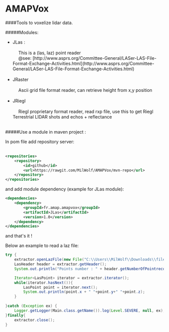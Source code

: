 # AMAPVox

####Tools to voxelize lidar data.

#####Modules:
<ul>

<li>JLas :</li><br>
   &emsp; This is a (las, laz) point reader<br>
   &emsp; @see: [http://www.asprs.org/Committee-General/LASer-LAS-File-Format-Exchange-Activities.html](http://www.asprs.org/Committee-General/LASer-LAS-File-Format-Exchange-Activities.html)<br><br>
  
<li>JRaster</li><br>
   &emsp; Ascii grid file format reader, can retrieve height from x,y position<br><br>

<li>JRiegl</li><br>
   &emsp; Riegl proprietary format reader, read rxp file, use this to get Riegl Terrestrial LIDAR shots and echos + reflectance <br><br>
</ul>
#####Use a module in maven project : <br>

In pom file add repository server:<br><br>

```xml
<repositories>
    <repository>
        <id>github</id>
        <url>https://rawgit.com/MilWolf/AMAPVox/mvn-repo</url>
    </repository>
</repositories>
```
and add module dependency (example for JLas module):

```xml
<dependencies>
    <dependency>
        <groupId>fr.amap.amapvox</groupId>
        <artifactId>JLas</artifactId>
        <version>1.0</version>
    </dependency>
</dependencies>
```

and that's it !

Below an example to read a laz file:

```java
try {
    extractor.openLazFile(new File("C:\\Users\\MilWolf\\Downloads\\file.laz"));
    LasHeader header = extractor.getHeader();
    System.out.println("Points number : " + header.getNumberOfPointrecords());

    Iterator<LasPoint> iterator = extractor.iterator();
    while(iterator.hasNext()){
        LasPoint point = iterator.next();
        System.out.println(point.x + " "+point.y+" "+point.z);
    }
    
}catch (Exception ex) {
    Logger.getLogger(Main.class.getName()).log(Level.SEVERE, null, ex);
}finally{
    extractor.close();
}
```
